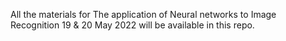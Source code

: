 All the materials for The application of Neural networks to Image Recognition 19 & 20 May 2022 will be available in this repo. 
